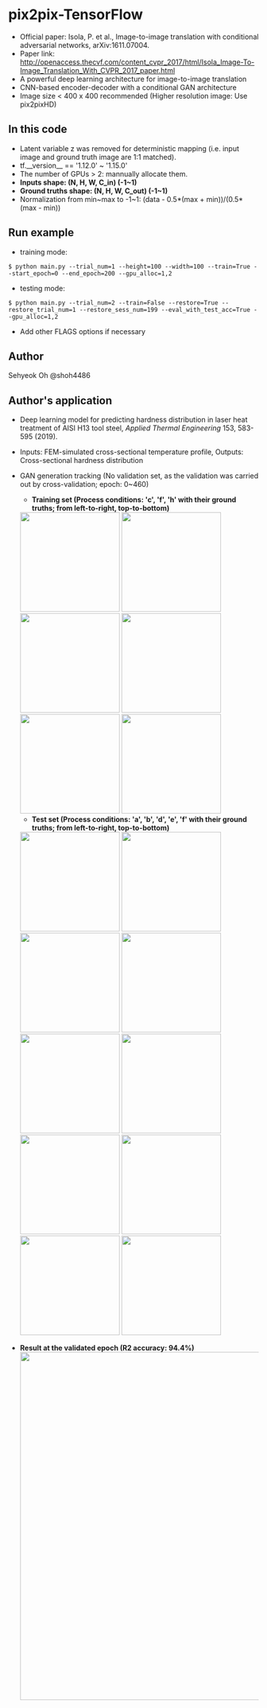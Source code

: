 # pix2pix-TensorFlow
- Official paper: Isola, P. et al., Image-to-image translation with conditional adversarial networks, arXiv:1611.07004.
- Paper link: http://openaccess.thecvf.com/content_cvpr_2017/html/Isola_Image-To-Image_Translation_With_CVPR_2017_paper.html
- A powerful deep learning architecture for image-to-image translation
- CNN-based encoder-decoder with a conditional GAN architecture
- Image size < 400 x 400 recommended (Higher resolution image: Use pix2pixHD)
## In this code
- Latent variable z was removed for deterministic mapping (i.e. input image and ground truth image are 1:1 matched).
- tf.\_\_version\_\_ == '1.12.0' ~ '1.15.0'
- The number of GPUs > 2: mannually allocate them.
- **Inputs shape: (N, H, W, C_in) (-1~1)**       
- **Ground truths shape: (N, H, W, C_out) (-1~1)**
- Normalization from min\~max to -1\~1: (data - 0.5*(max + min))/(0.5*(max - min))
## Run example
- training mode:
```
$ python main.py --trial_num=1 --height=100 --width=100 --train=True --start_epoch=0 --end_epoch=200 --gpu_alloc=1,2
```
- testing mode: 
```
$ python main.py --trial_num=2 --train=False --restore=True --restore_trial_num=1 --restore_sess_num=199 --eval_with_test_acc=True --gpu_alloc=1,2
```
- Add other FLAGS options if necessary
## Author
Sehyeok Oh  @shoh4486
## Author's application
- Deep learning model for predicting hardness distribution in laser heat treatment of AISI H13 tool steel, *Applied Thermal Engineering* 153, 583-595 (2019).
- Inputs: FEM-simulated cross-sectional temperature profile, Outputs: Cross-sectional hardness distribution
- GAN generation tracking (No validation set, as the validation was carried out by cross-validation; epoch: 0~460)
  - **Training set (Process conditions: 'c', 'f', 'h' with their ground truths; from left-to-right, top-to-bottom)**
  <img width='200' src=https://user-images.githubusercontent.com/39050306/78258584-69af4780-7536-11ea-9ad5-9a08de8706a8.gif>
  <img width='200' src=https://user-images.githubusercontent.com/39050306/78243516-dae30080-751e-11ea-8d86-e352471e565c.png>
  <img width='200' src=https://user-images.githubusercontent.com/39050306/78258588-6ae07480-7536-11ea-8f6d-c744583f66af.gif>
  <img width='200' src=https://user-images.githubusercontent.com/39050306/78243609-06fe8180-751f-11ea-943f-345d5c2a6ba2.png>
  <img width='200' src=https://user-images.githubusercontent.com/39050306/78258590-6b790b00-7536-11ea-95b6-affbb82b8d09.gif>
  <img width='200' src=https://user-images.githubusercontent.com/39050306/78243682-27c6d700-751f-11ea-8beb-abd0aa59d68d.png>
  
  - **Test set (Process conditions: 'a', 'b', 'd', 'e', 'f' with their ground truths; from left-to-right, top-to-bottom)**
  <img width='200' src=https://user-images.githubusercontent.com/39050306/78258591-6c11a180-7536-11ea-939e-917552ed6912.gif>
  <img width='200' src=https://user-images.githubusercontent.com/39050306/78244107-ef73c880-751f-11ea-8e54-48d6c5715680.png>
  <img width='200' src=https://user-images.githubusercontent.com/39050306/78258577-67e58400-7536-11ea-9215-328988c5a51a.gif>
  <img width='200' src=https://user-images.githubusercontent.com/39050306/78243905-96a43000-751f-11ea-8983-2b829834b69e.png>
  <img width='200' src=https://user-images.githubusercontent.com/39050306/78258586-6a47de00-7536-11ea-819a-7e265bb8463c.gif>
  <img width='200' src=https://user-images.githubusercontent.com/39050306/78243933-a459b580-751f-11ea-96eb-d74f261d938d.png>
  <img width='200' src=https://user-images.githubusercontent.com/39050306/78258587-6a47de00-7536-11ea-8388-337718409a74.gif>
  <img width='200' src=https://user-images.githubusercontent.com/39050306/78243966-b20f3b00-751f-11ea-86bb-07e7e838237b.png>
  <img width='200' src=https://user-images.githubusercontent.com/39050306/78258589-6b790b00-7536-11ea-8476-50f35a4ce05a.gif>
  <img width='200' src=https://user-images.githubusercontent.com/39050306/78244013-c2bfb100-751f-11ea-8025-c83df4acbc74.png>
  
- **Result at the validated epoch (R2 accuracy: 94.4%)**
  <img width='700' src="https://user-images.githubusercontent.com/39050306/68071460-edb1a780-fdbd-11e9-9e79-f83ab867e11f.png">
